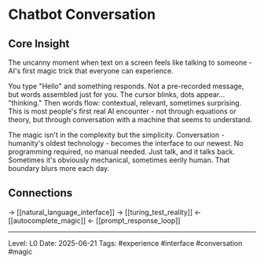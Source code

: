 # Chatbot Conversation

## Core Insight
The uncanny moment when text on a screen feels like talking to someone - AI's first magic trick that everyone can experience.

You type "Hello" and something responds. Not a pre-recorded message, but words assembled just for you. The cursor blinks, dots appear... "thinking." Then words flow: contextual, relevant, sometimes surprising. This is most people's first real AI encounter - not through equations or theory, but through conversation with a machine that seems to understand.

The magic isn't in the complexity but the simplicity. Conversation - humanity's oldest technology - becomes the interface to our newest. No programming required, no manual needed. Just talk, and it talks back. Sometimes it's obviously mechanical, sometimes eerily human. That boundary blurs more each day.

## Connections
→ [[natural_language_interface]]
→ [[turing_test_reality]]
← [[autocomplete_magic]]
← [[prompt_response_loop]]

---
Level: L0
Date: 2025-06-21
Tags: #experience #interface #conversation #magic